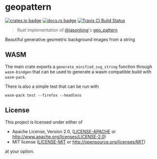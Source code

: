 # geopattern

[![crates.io badge](https://img.shields.io/crates/v/geopattern.svg)](https://crates.io/crates/geopattern) [![docs.rs badge](https://docs.rs/geopattern/badge.svg)](https://docs.rs/geopattern) [![Travis CI Build Status](https://travis-ci.org/suyash/geopattern.svg?branch=master)](https://travis-ci.org/suyash/geopattern)

> Rust implementation of [@jasonlong](https://github.com/jasonlong/)'s [geo_pattern](http://jasonlong.github.io/geo_pattern/)

Beautiful generative geometric background images from a string

## WASM

The main crate exports a `generate_minified_svg_string` function through `wasm-bindgen` that can be used to generate a wasm compatible build with `wasm-pack`.

There is also a simple test that can be run with

```
wasm-pack test --firefox --headless
```

<!-- ## Patterns

### Chevrons

<img src="./examples/readme/Chevrons.svg" />

### ConcentricCircles

<img src="./examples/readme/ConcentricCircles.svg" />

### Diamonds

<img src="./examples/readme/Diamonds.svg" />

### Hexagons

<img src="./examples/readme/Hexagons.svg" />

### MosaicSquares

<img src="./examples/readme/MosaicSquares.svg" />

### NestedSquares

<img src="./examples/readme/NestedSquares.svg" />

### Octagons

<img src="./examples/readme/Octagons.svg" />

### OverlappingCircles

<img src="./examples/readme/OverlappingCircles.svg" />

### OverlappingRings

<img src="./examples/readme/OverlappingRings.svg" />

### Plaid

<img src="./examples/readme/Plaid.svg" />

### PlusSigns

<img src="./examples/readme/PlusSigns.svg" />

### SineWaves

<img src="./examples/readme/SineWaves.svg" />

### Squares

<img src="./examples/readme/Squares.svg" />

### Tessellation

<img src="./examples/readme/Tessellation.svg" />

### Triangles

<img src="./examples/readme/Triangles.svg" />

### Xes

<img src="./examples/readme/Xes.svg" /> -->

## License

This project is licensed under either of

 * Apache License, Version 2.0, ([LICENSE-APACHE](LICENSE-APACHE) or
   http://www.apache.org/licenses/LICENSE-2.0)
 * MIT license ([LICENSE-MIT](LICENSE-MIT) or
   http://opensource.org/licenses/MIT)

at your option.
